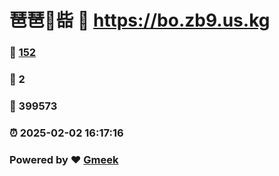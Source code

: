 # 琶琶🔭啙 :link: https://bo.zb9.us.kg 
### :page_facing_up: [152](https://bo.zb9.us.kg/tag.html) 
### :speech_balloon: 2 
### :hibiscus: 399573 
### :alarm_clock: 2025-02-02 16:17:16 
### Powered by :heart: [Gmeek](https://github.com/Meekdai/Gmeek)

